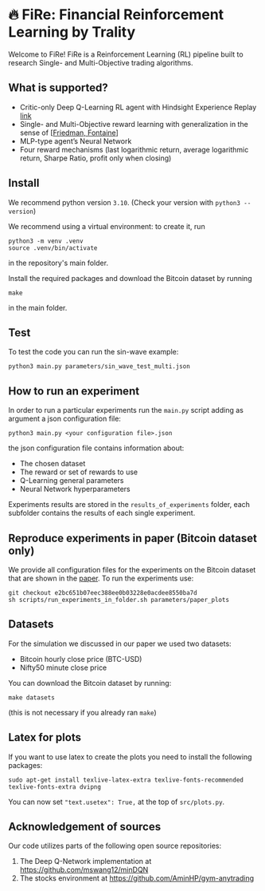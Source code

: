 # 🔥 FiRe: Financial Reinforcement Learning by Trality

Welcome to FiRe!
FiRe is a Reinforcement Learning (RL) pipeline built to research Single- and 
Multi-Objective trading algorithms.


## What is supported?
- Critic-only Deep Q-Learning RL agent with Hindsight Experience Replay
[link](https://towardsdatascience.com/deep-q-learning-tutorial-mindqn-2a4c855abffc)
- Single- and Multi-Objective reward learning with generalization in the sense of
\[[Friedman, Fontaine](https://arxiv.org/abs/1809.06364)\]
- MLP-type agent’s Neural Network
- Four reward mechanisms (last logarithmic return, average logarithmic return,
Sharpe Ratio, profit only when closing)


## Install
We recommend python version `3.10`. (Check your version with `python3 --version`)

We recommend using a virtual environment: to create it, run
```
python3 -m venv .venv
source .venv/bin/activate
```
in the repository's main folder.

Install the required packages and download the Bitcoin dataset by running
```
make
```
in the main folder.


## Test

To test the code you can run the sin-wave example:
```
python3 main.py parameters/sin_wave_test_multi.json
```


## How to run an experiment
In order to run a particular experiments run the `main.py` script adding as
argument a json configuration file:
```
python3 main.py <your configuration file>.json
```
the json configuration file contains information about:
- The chosen dataset
- The reward or set of rewards to use
- Q-Learning general parameters
- Neural Network hyperparameters

Experiments results are stored in the `results_of_experiments` folder, each
subfolder contains the results of each single experiment.


## Reproduce experiments in paper (Bitcoin dataset only)
We provide all configuration files for the experiments on the Bitcoin dataset
that are shown in the [paper](https://arxiv.org/abs/2203.04579).
To run the experiments use:
```
git checkout e2bc651b07eec388ee0b03228e0acdee8550ba7d
sh scripts/run_experiments_in_folder.sh parameters/paper_plots
```


## Datasets
For the simulation we discussed in our paper we used two datasets:
- Bitcoin hourly close price (BTC-USD)
- Nifty50 minute close price

You can download the Bitcoin dataset by running:
```
make datasets
```
(this is not necessary if you already ran `make`)


## Latex for plots
If you want to use latex to create the plots you need to install the following
packages:
```
sudo apt-get install texlive-latex-extra texlive-fonts-recommended texlive-fonts-extra dvipng
```
You can now set `"text.usetex": True,` at the top of `src/plots.py`.

## Acknowledgement of sources

Our code utilizes parts of the following open source repositories:
1) The Deep Q-Network implementation at https://github.com/mswang12/minDQN
2) The stocks environment at https://github.com/AminHP/gym-anytrading
